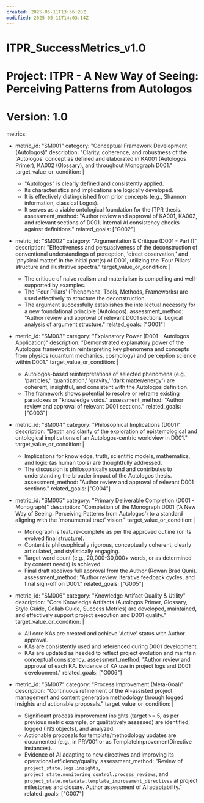 ```yaml
---
created: 2025-05-11T13:56:28Z
modified: 2025-05-11T14:03:14Z
---
```

# ITPR_SuccessMetrics_v1.0
# Project: ITPR - A New Way of Seeing: Perceiving Patterns from Autologos
# Version: 1.0

metrics:
  - metric_id: "SM001"
    category: "Conceptual Framework Development (Autologos)"
    description: "Clarity, coherence, and robustness of the 'Autologos' concept as defined and elaborated in KA001 (Autologos Primer), KA002 (Glossary), and throughout Monograph D001."
    target_value_or_condition: |
      - "Autologos" is clearly defined and consistently applied.
      - Its characteristics and implications are logically developed.
      - It is effectively distinguished from prior concepts (e.g., Shannon information, classical Logos).
      - It serves as a viable ontological foundation for the ITPR thesis.
    assessment_method: "Author review and approval of KA001, KA002, and relevant sections of D001. Internal AI consistency checks against definitions."
    related_goals: ["G002"]

  - metric_id: "SM002"
    category: "Argumentation & Critique (D001 - Part I)"
    description: "Effectiveness and persuasiveness of the deconstruction of conventional understandings of perception, 'direct observation,' and 'physical matter' in the initial part(s) of D001, utilizing the 'Four Pillars' structure and illustrative spectra."
    target_value_or_condition: |
      - The critique of naive realism and materialism is compelling and well-supported by examples.
      - The 'Four Pillars' (Phenomena, Tools, Methods, Frameworks) are used effectively to structure the deconstruction.
      - The argument successfully establishes the intellectual necessity for a new foundational principle (Autologos).
    assessment_method: "Author review and approval of relevant D001 sections. Logical analysis of argument structure."
    related_goals: ["G001"]

  - metric_id: "SM003"
    category: "Explanatory Power (D001 - Autologos Application)"
    description: "Demonstrated explanatory power of the Autologos framework in reinterpreting key phenomena and concepts from physics (quantum mechanics, cosmology) and perception science within D001."
    target_value_or_condition: |
      - Autologos-based reinterpretations of selected phenomena (e.g., 'particles,' 'quantization,' 'gravity,' 'dark matter/energy') are coherent, insightful, and consistent with the Autologos definition.
      - The framework shows potential to resolve or reframe existing paradoxes or "knowledge voids."
    assessment_method: "Author review and approval of relevant D001 sections."
    related_goals: ["G003"]

  - metric_id: "SM004"
    category: "Philosophical Implications (D001)"
    description: "Depth and clarity of the exploration of epistemological and ontological implications of an Autologos-centric worldview in D001."
    target_value_or_condition: |
      - Implications for knowledge, truth, scientific models, mathematics, and logic (as human tools) are thoughtfully addressed.
      - The discussion is philosophically sound and contributes to understanding the broader impact of the Autologos thesis.
    assessment_method: "Author review and approval of relevant D001 sections."
    related_goals: ["G004"]

  - metric_id: "SM005"
    category: "Primary Deliverable Completion (D001 - Monograph)"
    description: "Completion of the Monograph D001 ('A New Way of Seeing: Perceiving Patterns from Autologos') to a standard aligning with the 'monumental tract' vision."
    target_value_or_condition: |
      - Monograph is feature-complete as per the approved outline (or its evolved final structure).
      - Content is philosophically rigorous, conceptually coherent, clearly articulated, and stylistically engaging.
      - Target word count (e.g., 20,000-30,000+ words, or as determined by content needs) is achieved.
      - Final draft receives full approval from the Author (Rowan Brad Quni).
    assessment_method: "Author review, iterative feedback cycles, and final sign-off on D001."
    related_goals: ["G005"]

  - metric_id: "SM006"
    category: "Knowledge Artifact Quality & Utility"
    description: "Core Knowledge Artifacts (Autologos Primer, Glossary, Style Guide, Collab Guide, Success Metrics) are developed, maintained, and effectively support project execution and D001 quality."
    target_value_or_condition: |
      - All core KAs are created and achieve 'Active' status with Author approval.
      - KAs are consistently used and referenced during D001 development.
      - KAs are updated as needed to reflect project evolution and maintain conceptual consistency.
    assessment_method: "Author review and approval of each KA. Evidence of KA use in project logs and D001 development."
    related_goals: ["G006"]

  - metric_id: "SM007"
    category: "Process Improvement (Meta-Goal)"
    description: "Continuous refinement of the AI-assisted project management and content generation methodology through logged insights and actionable proposals."
    target_value_or_condition: |
      - Significant process improvement insights (target >= 5, as per previous metric example, or qualitatively assessed) are identified, logged (INS objects), and analyzed.
      - Actionable proposals for template/methodology updates are documented (e.g., in PRV001 or as TemplateImprovementDirective instances).
      - Evidence of AI adapting to new directives and improving its operational efficiency/quality.
    assessment_method: "Review of `project_state.logs.insights`, `project_state.monitoring_control.process_reviews`, and `project_state.metadata.template_improvement_directives` at project milestones and closure. Author assessment of AI adaptability."
    related_goals: ["G007"]